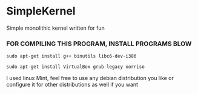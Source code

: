 # SimpleKernel
Simple monolithic kernel written for fun

### FOR COMPILING THIS PROGRAM, INSTALL PROGRAMS BLOW

```sudo apt-get install g++ binutils libc6-dev-i386```

```sudo apt-get install VirtualBox grub-legacy xorriso```

I used linux Mint, feel free to use any debian distribution you like or configure it for other distributions as well if you want
